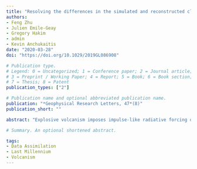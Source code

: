 ```yaml
---
title: "Resolving the differences in the simulated and reconstructed climate response to volcanism over the last millennium"
authors:
- Feng Zhu
- Julien Emile-Geay
- Gregory Hakim
- admin
- Kevin Anchukaitis
date: "2020-03-28"
doi: "https://doi.org/10.1029/2019GL086908"

# Publication type.
# Legend: 0 = Uncategorized; 1 = Conference paper; 2 = Journal article;
# 3 = Preprint / Working Paper; 4 = Report; 5 = Book; 6 = Book section;
# 7 = Thesis; 8 = Patent
publication_types: ["2"]

# Publication name and optional abbreviated publication name.
publication: "*Geophysical Research Letters, 47*(8)"
publication_short: ""

abstract: "Explosive volcanism imposes impulse‐like radiative forcing on the climate system, providing a natural experiment to study the climate response to perturbation. Previous studies have identified disagreements between paleoclimate reconstructions and climate model simulations with respect to the magnitude and recovery from volcanic cooling, questioning the fidelity of climate model simulations, reconstructions, or both. Using the paleoenvironmental data assimilation framework of the Last Millennium Reanalysis, this study investigates the causes of the disagreements, using both real and simulated data. We demonstrate that discrepancies since 1600 CE can be largely resolved by assimilating tree‐ring density records only, targeting growing season temperature instead of annual temperature, and performing the comparison at proxy locales. Simulations of eruptions earlier in the last millennium may also reflect uncertainties in forcing and modeled aerosol microphysics."

# Summary. An optional shortened abstract.

tags:
- Data Assimilation
- Last Millennium
- Volcanism
---
```

